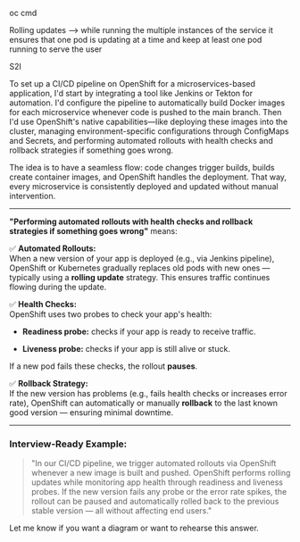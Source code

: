 oc cmd
 
 
 Rolling updates --> while running the multiple instances of the service it ensures that one pod is updating at a time and keep at least one pod running to serve the user 

S2I


To set up a CI/CD pipeline on OpenShift for a microservices-based application, I'd start by integrating a tool like Jenkins or Tekton for automation. I'd configure the pipeline to automatically build Docker images for each microservice whenever code is pushed to the main branch. Then I'd use OpenShift's native capabilities—like deploying these images into the cluster, managing environment-specific configurations through ConfigMaps and Secrets, and performing automated rollouts with health checks and rollback strategies if something goes wrong.

The idea is to have a seamless flow: code changes trigger builds, builds create container images, and OpenShift handles the deployment. That way, every microservice is consistently deployed and updated without manual intervention.

---

**"Performing automated rollouts with health checks and rollback strategies if something goes wrong"** means:

✅ **Automated Rollouts:**  
When a new version of your app is deployed (e.g., via Jenkins pipeline), OpenShift or Kubernetes gradually replaces old pods with new ones — typically using a **rolling update** strategy. This ensures traffic continues flowing during the update.

✅ **Health Checks:**  
OpenShift uses two probes to check your app's health:

- **Readiness probe:** checks if your app is ready to receive traffic.
    
- **Liveness probe:** checks if your app is still alive or stuck.
    

If a new pod fails these checks, the rollout **pauses**.

✅ **Rollback Strategy:**  
If the new version has problems (e.g., fails health checks or increases error rate), OpenShift can automatically or manually **rollback** to the last known good version — ensuring minimal downtime.

---

### Interview-Ready Example:

> "In our CI/CD pipeline, we trigger automated rollouts via OpenShift whenever a new image is built and pushed. OpenShift performs rolling updates while monitoring app health through readiness and liveness probes. If the new version fails any probe or the error rate spikes, the rollout can be paused and automatically rolled back to the previous stable version — all without affecting end users."

Let me know if you want a diagram or want to rehearse this answer.